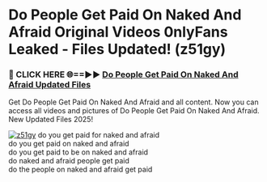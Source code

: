 # Do People Get Paid On Naked And Afraid Original Videos 0nlyFans Leaked - Files Updated! (z51gy)

<h3>🔴 CLICK HERE 🌐==►► <a href="https://tinyurl.com/up5wt9bj" rel="nofollow">Do People Get Paid On Naked And Afraid Updated Files</a></h3>

Get Do People Get Paid On Naked And Afraid and all content. Now you can access all videos and pictures of Do People Get Paid On Naked And Afraid. New Updated Files 2025!

[![z51gy](https://i.imgur.com/ABiUzMV.gif)](https://tinyurl.com/up5wt9bj)
do you get paid for naked and afraid<br>
do you get paid on naked and afraid<br>
do you get paid to be on naked and afraid<br>
do naked and afraid people get paid<br>
do the people on naked and afraid get paid